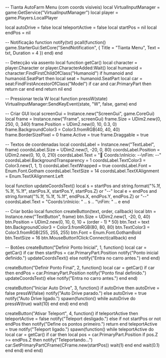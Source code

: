 -- Tianta AutoFarm Menu (com coords visíveis)
local VirtualInputManager = game:GetService("VirtualInputManager")
local player = game.Players.LocalPlayer

local autoDrive = false
local teleportActive = false
local startPos = nil
local endPos = nil

-- Notificação
function notify(txt)
    pcall(function()
        game.StarterGui:SetCore("SendNotification", {
            Title = "Tianta Menu",
            Text = txt,
            Duration = 4
        })
    end)
end

-- Detecção via assento
local function getCar()
    local character = player.Character or player.CharacterAdded:Wait()
    local humanoid = character:FindFirstChildOfClass("Humanoid")
    if humanoid and humanoid.SeatPart then
        local seat = humanoid.SeatPart
        local car = seat:FindFirstAncestorOfClass("Model")
        if car and car.PrimaryPart then
            return car
        end
    end
    return nil
end

-- Pressionar tecla W
local function pressW(state)
    VirtualInputManager:SendKeyEvent(state, "W", false, game)
end

-- Criar GUI
local screenGui = Instance.new("ScreenGui", game.CoreGui)
local frame = Instance.new("Frame", screenGui)
frame.Size = UDim2.new(0, 250, 0, 340)
frame.Position = UDim2.new(0, 10, 0.3, 0)
frame.BackgroundColor3 = Color3.fromRGB(40, 40, 40)
frame.BorderSizePixel = 0
frame.Active = true
frame.Draggable = true

-- Textos de coordenadas
local coordsLabel = Instance.new("TextLabel", frame)
coordsLabel.Size = UDim2.new(1, -20, 0, 80)
coordsLabel.Position = UDim2.new(0, 10, 0, 210)
coordsLabel.Text = "📍 Coords:\nInício: --\nFim: --"
coordsLabel.BackgroundTransparency = 1
coordsLabel.TextColor3 = Color3.new(1, 1, 1)
coordsLabel.TextWrapped = true
coordsLabel.Font = Enum.Font.Gotham
coordsLabel.TextSize = 14
coordsLabel.TextXAlignment = Enum.TextXAlignment.Left

local function updateCoordsText()
    local s = startPos and string.format("%.1f, %.1f, %.1f", startPos.X, startPos.Y, startPos.Z) or "--"
    local e = endPos and string.format("%.1f, %.1f, %.1f", endPos.X, endPos.Y, endPos.Z) or "--"
    coordsLabel.Text = "Coords:\nInício: " .. s .. "\nFim: " .. e
end

-- Criar botão
local function createButton(text, order, callback)
    local btn = Instance.new("TextButton", frame)
    btn.Size = UDim2.new(1, -20, 0, 40)
    btn.Position = UDim2.new(0, 10, 0, 10 + (order - 1) * 50)
    btn.Text = text
    btn.BackgroundColor3 = Color3.fromRGB(80, 80, 80)
    btn.TextColor3 = Color3.fromRGB(255, 255, 255)
    btn.Font = Enum.Font.GothamBold
    btn.TextSize = 16
    btn.MouseButton1Click:Connect(callback)
end

-- Botões
createButton("Definir Ponto Inicial", 1, function()
    local car = getCar()
    if car then
        startPos = car.PrimaryPart.Position
        notify("Ponto inicial definido.")
        updateCoordsText()
    else
        notify("Entra no carro antes.")
    end
end)

createButton("Definir Ponto Final", 2, function()
    local car = getCar()
    if car then
        endPos = car.PrimaryPart.Position
        notify("Ponto final definido.")
        updateCoordsText()
    else
        notify("Entra no carro antes.")
    end
end)

createButton("Iniciar Auto Drive", 3, function()
    if autoDrive then
        autoDrive = false
        pressW(false)
        notify("Auto Drive parado.")
    else
        autoDrive = true
        notify("Auto Drive ligado.")
        spawn(function()
            while autoDrive do
                pressW(true)
                wait(10)
            end
        end)
    end
end)

createButton("Ativar Teleport", 4, function()
    if teleportActive then
        teleportActive = false
        notify("Teleport desligado.")
    else
        if not startPos or not endPos then
            notify("Define os pontos primeiro.")
            return
        end
        teleportActive = true
        notify("Teleport ligado.")
        spawn(function()
            while teleportActive do
                local car = getCar()
                if car then
                    local pos = car.PrimaryPart.Position
                    if pos.Z >= endPos.Z then
                        notify("Teleportando...")
                        car:SetPrimaryPartCFrame(CFrame.new(startPos))
                        wait(1)
                    end
                end
                wait(0.1)
            end
        end)
    end
end)
